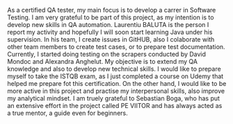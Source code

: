 As a certified QA tester, my main focus is to develop a carrer in Software Testing.
I am very grateful to be part of this project, as my intention is to develop new skills in QA automation. Laurentiu BALUTA is the person I report my activity and hopefully I will soon start learning Java under his supervision. In his team, I create issues in GitHUB, also I colaborate with other team members to create test cases, or to prepare test documentation. Currently, I started doing testing on the scrapers conducted by David Mondoc and Alexandra Anghelut.
My objective is to extend my QA knowledge and also to develop new technical skills.
I would like to prepare myself to take the ISTQB exam, as I just completed a course on Udemy that helped me prepare fot this certification.
On the other hand, I would like to be more active in this project and practise my interpersonal skills, also improve my analytical mindset.
I am truely grateful to Sebastian Boga, who has put an extensive effort in the project called PE VIITOR and has always acted as a true mentor, a guide even for beginners.

